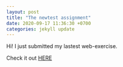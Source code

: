 ```yaml
---
layout: post
title: "The newtest assignment"
date: 2020-09-17 11:36:30 +0700
categories: jekyll update
---
```


Hi! I just submitted my lastest web-exercise.

Check it out [HERE](https://manhdung20112000.github.io/bt-w1.html)